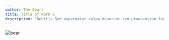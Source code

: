 ```yaml
---
author: The Bears
title: Title of work 6
description: 'Debitis Sed aspernatur culpa deserunt rem praesentium fugiat corporis ipsam facilis'
---
```


![bear](https://placebear.com/1200/2000)

